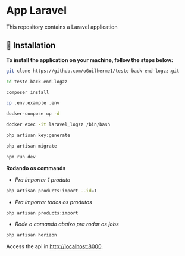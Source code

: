 # App Laravel

This repository contains a Laravel application

## 🚀 Installation

**To install the application on your machine, follow the steps below:**

```bash
git clone https://github.com/oGuilherme1/teste-back-end-logzz.git
```

```bash
cd teste-back-end-logzz
```

```bash
composer install
```

```bash
cp .env.example .env
```

```bash
docker-compose up -d
```

```bash
docker exec -it laravel_logzz /bin/bash
```

```bash
php artisan key:generate
```

```bash
php artisan migrate
```

```bash
npm run dev
```


**Rodando os commands**
- *Pra importar 1 produto*
```bash
php artisan products:import --id=1
```
- *Pra importar todos os produtos*
```bash
php artisan products:import
```
- *Rode o comando abaixo pra rodar os jobs*
```bash
php artisan horizon
```

Access the api in [http://localhost:8000](http://localhost:8000).




